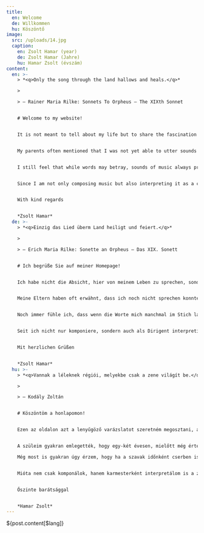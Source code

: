 ```yaml
---
title:
  en: Welcome
  de: Willkommen
  hu: Köszöntő
image:
  src: /uploads/14.jpg
  caption:
    en: Zsolt Hamar (year)
    de: Zsolt Hamar (Jahre)
    hu: Hamar Zsolt (évszám)
content:
  en: >-
    > *<q>Only the song through the land hallows and heals.</q>*

    >

    > – Rainer Maria Rilke: Sonnets To Orpheus – The XIXth Sonnet


    # Welcome to my website!


    It is not meant to tell about my life but to share the fascination what music has always brought to me.


    My parents often mentioned that I was not yet able to utter sounds to form comprehensible words when I cradled myself by singing already quite clearly Bach D-minor piano concerto.


    I still feel that while words may betray, sounds of music always provide me with comfort and happiness.


    Since I am not only composing music but also interpreting it as a conductor, my pleasure is in full fruition – as a kind of medium I can acquaint my audience with the music what "hallows and heals".


    With kind regards


    *Zsolt Hamar*
  de: >-
    > *<q>Einzig das Lied überm Land heiligt und feiert.</q>*

    >

    > – Erich Maria Rilke: Sonette an Orpheus – Das XIX. Sonett


    # Ich begrüße Sie auf meiner Homepage!


    Ich habe nicht die Absicht, hier von meinem Leben zu sprechen, sondern mit Ihnen die Schönheit zu teilen, die die Musik für mich immer schon bedeutet hat.


    Meine Eltern haben oft erwähnt, dass ich noch nicht sprechen konnte, als ich mich schon mit Bachs d-moll Konzert in den Schlaf gesungen habe.


    Noch immer fühle ich, dass wenn die Worte mich manchmal im Stich lassen, die Töne der Musik mir immer Sicherheit geben und mich mit Freude erfüllen.


    Seit ich nicht nur komponiere, sondern auch als Dirigent interpretiere, ist mein Glück komplett – wie ein Vermittler konnte ich mein Gehör mit der Musik bekannt machen, welche „heiligt und feiert“.


    Mit herzlichen Grüßen


    *Zsolt Hamar*
  hu: >-
    > *<q>Vannak a léleknek régiói, melyekbe csak a zene világít be.</q>*

    >

    > – Kodály Zoltán


    # Köszöntöm a honlapomon!


    Ezen az oldalon azt a lenyűgöző varázslatot szeretném megosztani, ahogyan a zene egész életemet gazdaggá tette.


    A szüleim gyakran emlegették, hogy egy-két évesen, mielőtt még értelmes szavakat mondtam volna, már Bach D-moll zongoraversenyét tisztán dúdolgatva ringattam magam.

    Még most is gyakran úgy érzem, hogy ha a szavak időnként cserben is hagynak, a zene mindig elégedettséggel és boldogsággal tölt. el.


    Mióta nem csak komponálok, hanem karmesterként interpretálom is a zenét, örömöm teljes, mivel egyfajta közvetítőként segíthetek a közönségemnek megtapasztalni a zene felemelő és gyógyító erejét.


    Őszinte barátsággal


    *Hamar Zsolt*
---
```

<div lang="{$lang}">${post.content[$lang]}</div>